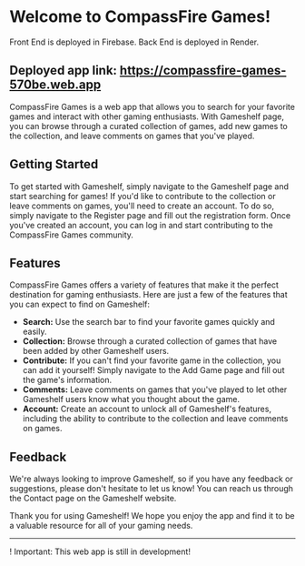 # Welcome to CompassFire Games!

Front End is deployed in Firebase.
Back End is deployed in Render.
## Deployed app link: https://compassfire-games-570be.web.app


CompassFire Games is a web app that allows you to search for your favorite games and interact with other gaming enthusiasts. With Gameshelf page, you can browse through a curated collection of games, add new games to the collection, and leave comments on games that you've played.

## Getting Started

To get started with Gameshelf, simply navigate to the Gameshelf page and start searching for games! If you'd like to contribute to the collection or leave comments on games, you'll need to create an account. To do so, simply navigate to the Register page and fill out the registration form. Once you've created an account, you can log in and start contributing to the CompassFire Games community.

## Features

CompassFire Games offers a variety of features that make it the perfect destination for gaming enthusiasts. Here are just a few of the features that you can expect to find on Gameshelf:

* **Search:** Use the search bar to find your favorite games quickly and easily.
* **Collection:** Browse through a curated collection of games that have been added by other Gameshelf users.
* **Contribute:** If you can't find your favorite game in the collection, you can add it yourself! Simply navigate to the Add Game page and fill out the game's information.
* **Comments:** Leave comments on games that you've played to let other Gameshelf users know what you thought about the game.
* **Account:** Create an account to unlock all of Gameshelf's features, including the ability to contribute to the collection and leave comments on games.

## Feedback

We're always looking to improve Gameshelf, so if you have any feedback or suggestions, please don't hesitate to let us know! You can reach us through the Contact page on the Gameshelf website.

Thank you for using Gameshelf! We hope you enjoy the app and find it to be a valuable resource for all of your gaming needs.

---

! Important: This web app is still in development!

